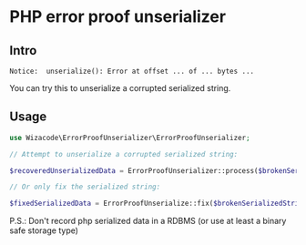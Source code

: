 # PHP error proof unserializer

## Intro

```shell
Notice:  unserialize(): Error at offset ... of ... bytes ...
```

You can try this to unserialize a corrupted serialized string.

## Usage

```php
use Wizacode\ErrorProofUnserializer\ErrorProofUnserializer;

// Attempt to unserialize a corrupted serialized string:

$recoveredUnserializedData = ErrorProofUnserializer::process($brokenSerializedString);

// Or only fix the serialized string:

$fixedSerializedData = ErrorProofUnserialize::fix($brokenSerializedString);
```

P.S.: Don't record php serialized data in a RDBMS (or use   at least a binary safe storage type)

